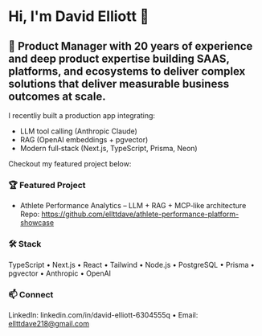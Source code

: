 # Hi, I'm David Elliott 👋

## 🚀 Product Manager with 20 years of experience and deep product expertise building SAAS, platforms, and ecosystems to deliver complex solutions that deliver measurable business outcomes at scale.
I recentliy built a production app integrating:
- LLM tool calling (Anthropic Claude)
- RAG (OpenAI embeddings + pgvector)
- Modern full‑stack (Next.js, TypeScript, Prisma, Neon)

Checkout my featured project below:

### 🏆 Featured Project
- Athlete Performance Analytics – LLM + RAG + MCP‑like architecture  
  Repo: https://github.com/ellttdave/athlete-performance-platform-showcase

### 🛠️ Stack
TypeScript • Next.js • React • Tailwind • Node.js • PostgreSQL • Prisma • pgvector • Anthropic • OpenAI

### 📫 Connect
LinkedIn: linkedin.com/in/david-elliott-6304555q  • Email: ellttdave218@gmail.com
